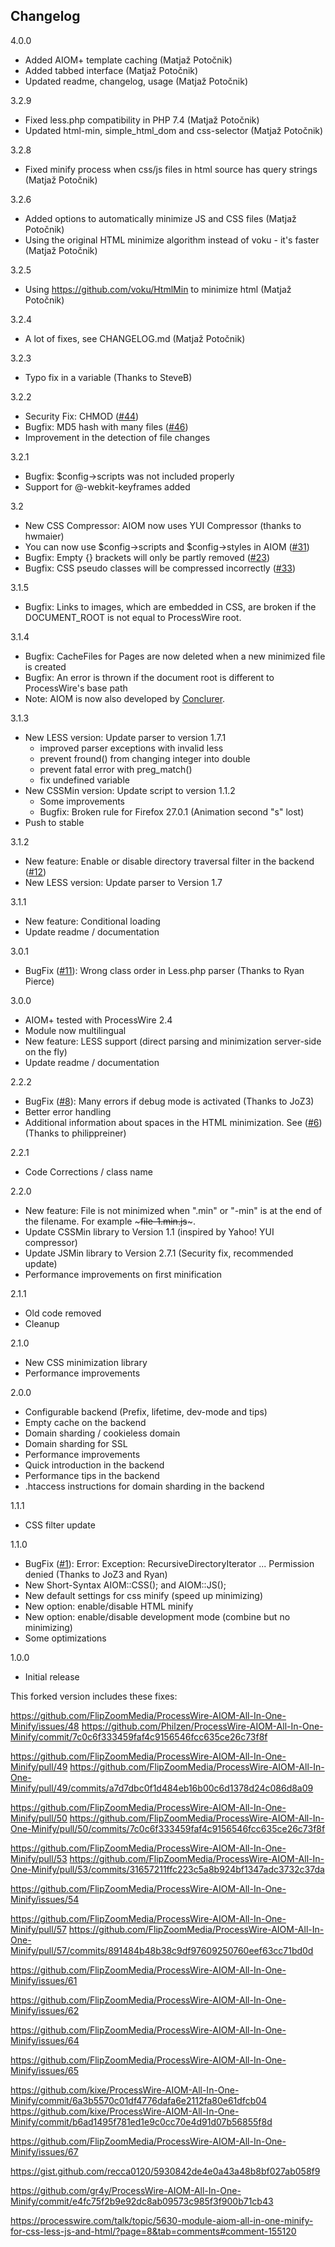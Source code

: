 ## Changelog ##

4.0.0

- Added AIOM+ template caching (Matjaž Potočnik)
- Added tabbed interface (Matjaž Potočnik)
- Updated readme, changelog, usage (Matjaž Potočnik)

3.2.9

- Fixed less.php compatibility in PHP 7.4 (Matjaž Potočnik)
- Updated html-min, simple_html_dom and css-selector (Matjaž Potočnik)

3.2.8

- Fixed minify process when css/js files in html source has query strings (Matjaž Potočnik)

3.2.6

- Added options to automatically minimize JS and CSS files (Matjaž Potočnik)
- Using the original HTML minimize algorithm instead of voku - it's faster (Matjaž Potočnik)

3.2.5

* Using https://github.com/voku/HtmlMin to minimize html (Matjaž Potočnik)

3.2.4

* A lot of fixes, see CHANGELOG.md (Matjaž Potočnik) 

3.2.3

* Typo fix in a variable (Thanks to SteveB)

3.2.2

* Security Fix: CHMOD ([#44](https://github.com/conclurer/ProcessWire-AIOM-All-In-One-Minify/issues/44))
* Bugfix: MD5 hash with many files ([#46](https://github.com/conclurer/ProcessWire-AIOM-All-In-One-Minify/issues/46))
* Improvement in the detection of file changes

3.2.1

* Bugfix: $config->scripts was not included properly
* Support for @-webkit-keyframes added

3.2

* New CSS Compressor: AIOM now uses YUI Compressor (thanks to hwmaier)
* You can now use $config->scripts and $config->styles in AIOM ([#31](https://github.com/conclurer/ProcessWire-AIOM-All-In-One-Minify/issues/31))
* Bugfix: Empty {} brackets will only be partly removed ([#23](https://github.com/conclurer/ProcessWire-AIOM-All-In-One-Minify/issues/23))
* Bugfix: CSS pseudo classes will be compressed incorrectly ([#33](https://github.com/conclurer/ProcessWire-AIOM-All-In-One-Minify/issues/33))

3.1.5

* Bugfix: Links to images, which are embedded in CSS, are broken if the DOCUMENT_ROOT is not equal to ProcessWire root. 

3.1.4

* Bugfix: CacheFiles for Pages are now deleted when a new minimized file is created
* Bugfix: An error is thrown if the document root is different to ProcessWire's base path
* Note: AIOM is now also developed by [Conclurer](https://www.conclurer.com).

3.1.3

* New LESS version: Update parser to version 1.7.1
  * improved parser exceptions with invalid less
  * prevent fround() from changing integer into double
  * prevent fatal error with preg_match()
  * fix undefined variable
* New CSSMin version: Update script to version 1.1.2
  * Some improvements
  * Bugfix: Broken rule for Firefox 27.0.1 (Animation second "s" lost)
* Push to stable

3.1.2 

* New feature: Enable or disable directory traversal filter in the backend ([#12](https://github.com/conclurer/ProcessWire-AIOM-All-In-One-Minify/issues/12))
* New LESS version: Update parser to Version 1.7

3.1.1

* New feature: Conditional loading
* Update readme / documentation

3.0.1

* BugFix ([#11](https://github.com/conclurer/ProcessWire-AIOM-All-In-One-Minify/issues/11)): Wrong class order in Less.php parser (Thanks to Ryan Pierce)

3.0.0 

* AIOM+ tested with ProcessWire 2.4
* Module now multilingual
* New feature: LESS support (direct parsing and minimization server-side on the fly)
* Update readme / documentation

2.2.2 

* BugFix ([#8](https://github.com/conclurer/ProcessWire-AIOM-All-In-One-Minify/issues/8)): Many errors if debug mode is activated (Thanks to JoZ3)
* Better error handling
* Additional information about spaces in the HTML minimization. See ([#6](https://github.com/conclurer/ProcessWire-AIOM-All-In-One-Minify/issues/6)) (Thanks to philippreiner)

2.2.1

* Code Corrections / class name

2.2.0

* New feature: File is not minimized when ".min" or "-min" is at the end of the filename. For example ~~~file-1.min.js~~~.
* Update CSSMin library to Version 1.1 (inspired by Yahoo! YUI compressor)
* Update JSMin library to Version 2.7.1 (Security fix, recommended update)
* Performance improvements on first minification

2.1.1

* Old code removed
* Cleanup

2.1.0

* New CSS minimization library
* Performance improvements

2.0.0

* Configurable backend (Prefix, lifetime, dev-mode and tips)
* Empty cache on the backend
* Domain sharding / cookieless domain
* Domain sharding for SSL
* Performance improvements
* Quick introduction in the backend
* Performance tips in the backend
* .htaccess instructions for domain sharding in the backend

1.1.1  

* CSS filter update

1.1.0  

* BugFix ([#1](https://github.com/conclurer/ProcessWire-AIOM-All-In-One-Minify/issues/1)): Error: Exception: RecursiveDirectoryIterator ... Permission denied (Thanks to JoZ3 and Ryan)
* New Short-Syntax AIOM::CSS(); and AIOM::JS();
* New default settings for css minify (speed up minimizing)
* New option: enable/disable HTML minify
* New option: enable/disable development mode (combine but no minimizing)
* Some optimizations

1.0.0  
* Initial release

This forked version includes these fixes:

https://github.com/FlipZoomMedia/ProcessWire-AIOM-All-In-One-Minify/issues/48
https://github.com/Philzen/ProcessWire-AIOM-All-In-One-Minify/commit/7c0c6f333459faf4c9156546fcc635ce26c73f8f

https://github.com/FlipZoomMedia/ProcessWire-AIOM-All-In-One-Minify/pull/49
https://github.com/FlipZoomMedia/ProcessWire-AIOM-All-In-One-Minify/pull/49/commits/a7d7dbc0f1d484eb16b00c6d1378d24c086d8a09

https://github.com/FlipZoomMedia/ProcessWire-AIOM-All-In-One-Minify/pull/50
https://github.com/FlipZoomMedia/ProcessWire-AIOM-All-In-One-Minify/pull/50/commits/7c0c6f333459faf4c9156546fcc635ce26c73f8f

https://github.com/FlipZoomMedia/ProcessWire-AIOM-All-In-One-Minify/pull/53
https://github.com/FlipZoomMedia/ProcessWire-AIOM-All-In-One-Minify/pull/53/commits/31657211ffc223c5a8b924bf1347adc3732c37da

https://github.com/FlipZoomMedia/ProcessWire-AIOM-All-In-One-Minify/issues/54

https://github.com/FlipZoomMedia/ProcessWire-AIOM-All-In-One-Minify/pull/57
https://github.com/FlipZoomMedia/ProcessWire-AIOM-All-In-One-Minify/pull/57/commits/891484b48b38c9df97609250760eef63cc71bd0d

https://github.com/FlipZoomMedia/ProcessWire-AIOM-All-In-One-Minify/issues/61

https://github.com/FlipZoomMedia/ProcessWire-AIOM-All-In-One-Minify/issues/62

https://github.com/FlipZoomMedia/ProcessWire-AIOM-All-In-One-Minify/issues/64

https://github.com/FlipZoomMedia/ProcessWire-AIOM-All-In-One-Minify/issues/65

https://github.com/kixe/ProcessWire-AIOM-All-In-One-Minify/commit/6a3b5570c01df4776dafa6e2112fa80e61dfcb04
https://github.com/kixe/ProcessWire-AIOM-All-In-One-Minify/commit/b6ad1495f781ed1e9c0cc70e4d91d07b56855f8d

https://github.com/FlipZoomMedia/ProcessWire-AIOM-All-In-One-Minify/issues/67

https://gist.github.com/recca0120/5930842de4e0a43a48b8bf027ab058f9

https://github.com/gr4y/ProcessWire-AIOM-All-In-One-Minify/commit/e4fc75f2b9e92dc8ab09573c985f3f900b71cb43

https://processwire.com/talk/topic/5630-module-aiom-all-in-one-minify-for-css-less-js-and-html/?page=8&tab=comments#comment-155120
